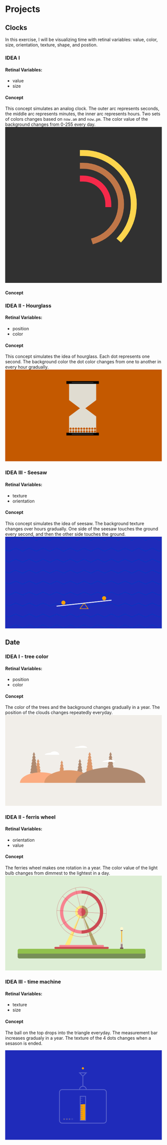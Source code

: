 # Projects
## Clocks
In this exercise, I will be visualizing time with retinal variables: value, color, size, orientation, texture, shape, and postion. 
### IDEA I
#### Retinal Variables:
- value
- size
#### Concept
This concept simulates an analog clock. The outer arc represents seconds, the middle arc represents minutes, the inner arc represents hours. Two sets of colors changes based on `now.am` and `now.pm`. The color value of the background changes from 0-255 every day.<br>
![arc](img/clock3.png)

#### Concept

### IDEA II - Hourglass
#### Retinal Variables:
- position
- color
#### Concept
This concept simulates the idea of hourglass. Each dot represents one second. The background color the dot color changes from one to another in every hour gradually. <br>
![hourglass](img/clock1.png)

### IDEA III - Seesaw
#### Retinal Variables:
- texture
- orientation
#### Concept
This concept simulates the idea of seesaw. The background texture changes over hours gradually. One side of the seesaw touches the ground every second, and then the other side touches the ground. <br>
![seesaw](img/clock2.png)

## Date
### IDEA I - tree color
#### Retinal Variables:
- position
- color
#### Concept
The color of the trees and the background changes gradually in a year. The position of the clouds changes repeatedly everyday. <br>
![tree](img/date1.png)

### IDEA II - ferris wheel
#### Retinal Variables:
- orientation
- value
#### Concept
The ferries wheel makes one rotation in a year. The color value of the light bulb changes from dimmest to the lightest in a day. <br>
![wheel](img/date2.png)


### IDEA III - time machine
#### Retinal Variables:
- texture
- size
#### Concept
The ball on the top drops into the triangle everyday. The measurement bar increases gradualy in a year. The texture of the 4 dots changes when a sesason is ended. <br>

![machine](img/date3.png)





